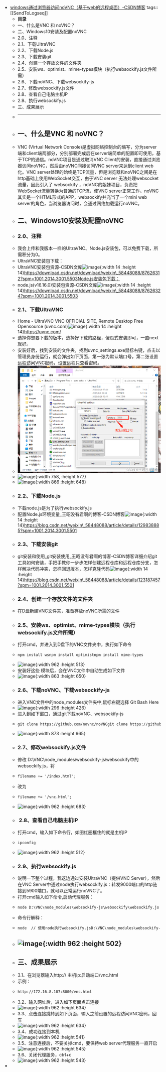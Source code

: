 - [windows通过浏览器访问noVNC（基于web的远程桌面）-CSDN博客](https://blog.csdn.net/weixin_58448088/article/details/129834143)
  tags:: [[SendToLogseq]]
	- **目录**
	- 一、什么是VNC 和 noVNC？
	- 二、Windows10安装及配置noVNC
	- 2.0、注释
	- 2.1、下载UltraVNC
	- 2.2、下载Node.js
	- 2.3、下载安装git
	- 2.4、创建一个存放文件的文件夹
	- 2.5、安装ws、optimist、mime-types模块（执行websockify.js文件所需）
	- 2.6、下载noVNC、下载websockify-js
	- 2.7、修改websockify.js文件
	- 2.8、查看自己电脑主机IP
	- 2.9、执行websockify.js
	- 三、成果展示
	- ***
	- ## 一、什么是VNC 和 noVNC？
	- VNC (Virtual Network Console)是虚拟网络控制台的缩写，分为server端和client端两部分，分别部署完成后在server端简单的配置即可使用，基于TCP的通信。noVNC项目是通过取消VNC Client的安装，直接通过浏览器访问noVNC，然后由noVNC间接访问VNC server来达到client web化。VNC server处理的始终是TCP流量，但是浏览器和noVNC之间是在http基础上使用WebSocket交互，由于VNC server 无法处理websocket流量，因此引入了 websockify ，noVNC的姐妹项目，负责把WebSocket流量转换为普通的TCP流，使VNC server正常工作。noVNC其实是一个HTML形式的APP，websockify并充当了一个mini web server的角色，当浏览器访问时，会通过网络加载运行noVNC。
	- ## 二、Windows10安装及配置noVNC
	- ### 2.0、注释
	- 我会上传和我版本一样的UltraVNC、Node.js安装包，可以免费下载，所需积分为0。
	- UltraVNC安装包下载：
	- UltraVNC安装包资源-CSDN文库![image](https://i-blog.csdnimg.cn/blog_migrate/dae51f0b6b58667fea1775fa072b8fd7.png){:width 14 :height 14}https://download.csdn.net/download/weixin\_58448088/87626312?spm=1001.2014.3001.5503Node.js安装包下载：
	- node.js(v16.16.0)安装包资源-CSDN文库![image](https://i-blog.csdnimg.cn/blog_migrate/dae51f0b6b58667fea1775fa072b8fd7.png){:width 14 :height 14}https://download.csdn.net/download/weixin\_58448088/87626324?spm=1001.2014.3001.5503
	- ### 2.1、下载UltraVNC
	- Home - UltraVNC VNC OFFICIAL SITE, Remote Desktop Free Opensource (uvnc.com)![image](https://i-blog.csdnimg.cn/blog_migrate/dae51f0b6b58667fea1775fa072b8fd7.png){:width 14 :height 14}https://uvnc.com/
	- 选择你想要下载的版本，选择好下载的路径，傻瓜式安装即可，一直next就好。
	- 安装好后，找到安装的文件夹，找到uvnc\_settings.exe鼠标右键，点击以管理员身份运行，就会弹出如下页面，第一张为默认端口号，第二张设置远程访问VNC密码，设置远程只查看密码。
	- ![image.png](../assets/image_1722405900212_0.png)
	- ![image](https://i-blog.csdnimg.cn/blog_migrate/0c86a538d5817cde35b2018c558b0664.png){:width 758, :height 577}
	- ![image](https://i-blog.csdnimg.cn/blog_migrate/20535fbaa2abb40330e5aa4c953ad631.png){:width 866 :height 648}
	- ### 2.2、下载Node.js
	- 下载node.js是为了执行websockify.js
	- 配置Node.js环境变量\_王昭没有君啊的博客-CSDN博客![image](https://i-blog.csdnimg.cn/blog_migrate/dae51f0b6b58667fea1775fa072b8fd7.png){:width 14 :height 14}https://blog.csdn.net/weixin\_58448088/article/details/129838885?spm=1001.2014.3001.5501
	- ### 2.3、下载安装git
	- git安装和使用\_git安装使用\_王昭没有君啊的博客-CSDN博客详细介绍git工具如何安装，手把手教你一步步怎样创建远程仓库和远程仓库分支，怎样解决代码冲突，怎样回退版本，怎样克隆代码![image](https://i-blog.csdnimg.cn/blog_migrate/be19846480ab44ce477585fc567aeaa0.png){:width 14 :height 14}https://blog.csdn.net/weixin\_58448088/article/details/123187457?spm=1001.2014.3001.5501
	- ### 2.4、创建一个存放文件的文件夹
	- 在D盘新建VNC文件夹，准备存放noVNC所需的文件
	- ### 2.5、安装ws、optimist、mime-types模块（执行websockify.js文件所需）
	- 打开cmd，并进入到D盘下的VNC文件夹中，执行如下命令
	- ```html
	  npm install wsnpm install optimistnpm install mime-types
	  ```
	- ![image](https://i-blog.csdnimg.cn/blog_migrate/0ea58f26c92c00404ecc944c6b3dc2c3.png){:width 962 :height 513}
	- 安装好这些 模块后，会在VNC文件中自动生成如下文件
	- ![image](https://i-blog.csdnimg.cn/blog_migrate/a96f243b1ae04a56bc05e1562150935f.png){:width 863 :height 650}
	- ### 2.6、下载noVNC、下载websockify-js
	- 进入VNC文件中的node\_modules文件夹中,鼠标右键选择 Git Bash Here
	- ![image](https://i-blog.csdnimg.cn/blog_migrate/7beeb5e22e5634be8349cc7ed8fffac4.png){:width 296 :height 426}
	- 进入到如下窗口，通过git下载noVNC、websockify-js
	- ```html
	  git clone https://github.com/novnc/noVNCgit clone https://github.com/novnc/websockify-js.git
	  ```
	- ![image](https://i-blog.csdnimg.cn/blog_migrate/6eb76ed12f8d5ca6780e85b1c959d84d.png){:width 873 :height 665}
	- ### 2.7、修改websockify.js文件
	- 修改 D:\VNC\node\_modules\websockify-js\websockify中的websockify.js，将
	- ```html
	  filename += '/index.html';
	  ```
	- 改为
	- ```html
	  filename += '/vnc.html';
	  ```
	- ![image](https://i-blog.csdnimg.cn/blog_migrate/5a23a410c00c02dc187a6b74d8fc965f.png){:width 962 :height 683}
	- ###  2.8、查看自己电脑主机IP
	- 打开cmd，输入如下命令行，如图红圈框住的就是主机IP
	- ```html
	  ipconfig
	  ```
	- ![image](https://i-blog.csdnimg.cn/blog_migrate/469ec5410b803303da56f7a75406bd7e.png){:width 962 :height 512}
	- ### 2.9、执行websockify.js
	- 说明一下整个过程，我这边通过安装UltraVNC（提供VNC Server），然后在VNC Server中通过node执行websockify.js：转发9000端口的http链接到5900端口，就可以正常运行noVNC了。
	- 打开cmd输入如下命令,启动代理服务：
	- ```html
	  node D:\VNC\node_modules\websockify-js\websockify\websockify.js --web D:\VNC\node_modules\noVNC 8000 localhost:5900
	  ```
	- 命令行解释：
	- ```html
	  node  // 使用node执行websockify.jsD:\VNC\node_modules\websockify-js\websockify\websockify.js // websockify.js文件路径 --web D:\VNC\node_modules\noVNC // noVNCD文件路径8000 // 启动端口为8000，这个可以自己设，不一定就是8000localhost:5900 // 转发的VNC地址和端口
	  ```
	- ## ![image](https://i-blog.csdnimg.cn/blog_migrate/8b89f085a61f2d160196d92c8cee758a.png){:width 962 :height 502}
	- ## 三、成果展示
	- 3.1、在浏览器输入http:// 主机ip:启动端口/vnc.html
	- 示例：
	- ```html
	  http://172.16.8.107:8000/vnc.html
	  ```
	- 3.2、输入网址后，进入如下页面点击连接
	- ![image](https://i-blog.csdnimg.cn/blog_migrate/bd05c99c015205b0bd857d8326ea7c3d.png){:width 962 :height 634}
	- 3.3、点击连接跳转到如下页面，输入之前设置的远程访问VNC密码，回车
	- ![image](https://i-blog.csdnimg.cn/blog_migrate/31855fd29243816a8bb589bb3415ca9b.png){:width 962 :height 634}
	- 3.4、成功连接到本机
	- ![image](https://i-blog.csdnimg.cn/blog_migrate/b3b8537452e8ed8d59d54d639708149a.png){:width 962 :height 541}
	- 3.5、注意连接后，不要关掉cmd，要保持web server代理服务一直开启
	- ![image](https://i-blog.csdnimg.cn/blog_migrate/65e1dce5ea0fb452eeded2302572aa09.png){:width 962 :height 545}
	- 3.6、关闭代理服务，ctrl+c
	- ![image](https://i-blog.csdnimg.cn/blog_migrate/31c8e50a3ee892c0536de5222bb9e05e.png){:width 962 :height 543}
-